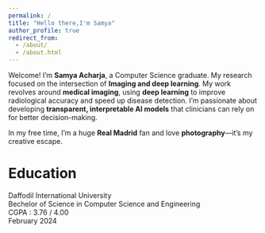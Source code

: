 ```yaml
---
permalink: /
title: "Hello there,I'm Samya"
author_profile: true
redirect_from: 
  - /about/
  - /about.html
---
```



Welcome! I’m <b>Samya Acharja</b>, a Computer Science graduate. My research focused on the intersection of <b>Imaging and deep learning</b>. My work revolves around <b>medical imaging</b>, using <b>deep learning</b> to improve radiological accuracy and speed up disease detection. I’m passionate about developing <b>transparent, interpretable AI models</b> that clinicians can rely on for better decision-making.

In my free time, I’m a huge <b>Real Madrid</b> fan and love <b>photography</b>—it’s my creative escape.


# Education 

Daffodil International University <br>
Bechelor of Science in Computer Science and Engineering <br>
CGPA : 3.76 / 4.00 <br>
February 2024
